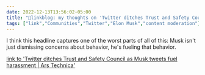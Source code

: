 ```yaml
---
date: 2022-12-13T13:56:02-05:00
title: "🔗linkblog: my thoughts on 'Twitter ditches Trust and Safety Council as Musk tweets fuel harassment | Ars Technica'"
tags: ["link","Communities","Twitter","Elon Musk","content moderation"]
---
```

I think this headline captures one of the worst parts of all of this: Musk isn't just dismissing concerns about behavior, he's fueling that behavior.  
 

[link to 'Twitter ditches Trust and Safety Council as Musk tweets fuel harassment | Ars Technica'](https://arstechnica.com/tech-policy/2022/12/twitter-ditches-trust-and-safety-council-as-musk-tweets-fuel-harassment/)
